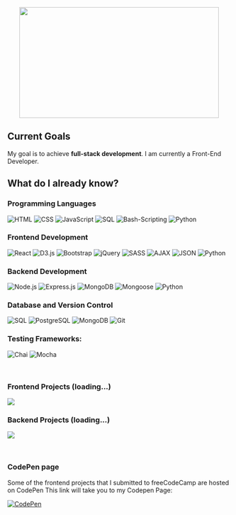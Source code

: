 <p align="center">
 <img src="https://github.com/Kutz-Dag/Kutz-Dag/assets/100941428/adf86281-b033-46ac-b16f-510586b0685d" width="450" height="250"/> 
</p>

<!-- full name is Kutbudien, but call me Kutz --->
## Current Goals

My goal is to achieve **full-stack development**.
I am currently a Front-End Developer. 

## What do I already know?

### Programming Languages

![HTML](https://img.shields.io/badge/-HTML-000?&logo=HTML5)
![CSS](https://img.shields.io/badge/-CSS-000?&logo=CSS3)
![JavaScript](https://img.shields.io/badge/-JavaScript-000?&logo=JavaScript)
![SQL](https://img.shields.io/badge/-SQL-000?&logo=mySQL)
![Bash-Scripting](https://img.shields.io/badge/-bash-000?&logo=bash)
![Python](https://img.shields.io/badge/-python-000?&logo=python)

### Frontend Development

![React](https://img.shields.io/badge/-React-000?&logo=React)
![D3.js](https://img.shields.io/badge/-D3.js-000?&logo=D3.js)
![Bootstrap](https://img.shields.io/badge/-Bootstrap-000?&logo=bootstrap)
![jQuery](https://img.shields.io/badge/-jQuery-000?&logo=jQuery)
![SASS](https://img.shields.io/badge/-SASS-000?&logo=sass)
![AJAX](https://img.shields.io/badge/-AJAX-000?&logo=ajax)
![JSON](https://img.shields.io/badge/-JSON-000?&logo=json)
![Python](https://img.shields.io/badge/-python-000?&logo=python)

### Backend Development

![Node.js](https://img.shields.io/badge/-Node.js-000?&logo=node.js)
![Express.js](https://img.shields.io/badge/-Express.js-000?&logo=Express)
![MongoDB](https://img.shields.io/badge/-MongoDB-000?&logo=mongodb)
![Mongoose](https://img.shields.io/badge/-Mongoose-000?&logo=mongoose)
![Python](https://img.shields.io/badge/-python-000?&logo=python)

### Database and Version Control

![SQL](https://img.shields.io/badge/-SQL-000?&logo=MySQL)
![PostgreSQL](https://img.shields.io/badge/-PostgreSQL-000?&logo=postgreSQL)
![MongoDB](https://img.shields.io/badge/-MongoDB-000?&logo=mongodb)
![Git](https://img.shields.io/badge/-Git-000?&logo=git)

### Testing Frameworks:

![Chai](https://img.shields.io/badge/-Chai-000?&logo=chai)
![Mocha](https://img.shields.io/badge/-Mocha-000?&logo=mocha)

<br />

### Frontend Projects (loading...)

[![](https://img.shields.io/badge/-🧬%20My%20Website-000)](#)

### Backend Projects (loading...)

[![](https://img.shields.io/badge/-🌐%20Network%20Tools-000)](#)

<br />

### CodePen page

Some of the frontend projects that I submitted to freeCodeCamp are hosted on CodePen
This link will take you to my Codepen Page:

[![CodePen](https://img.shields.io/badge/Codepen-000000?style=for-the-badge&logo=codepen&logoColor=white)](https://codepen.io/kutzz)

<!---
Kutz-Dag/Kutz-Dag is a ✨ special ✨ repository because its `README.md` (this file) appears on your GitHub profile.
You can click the Preview link to take a look at your changes. I am not used to GitHub by the way. I hope to find a place where I can learn how to use it better.
--->
